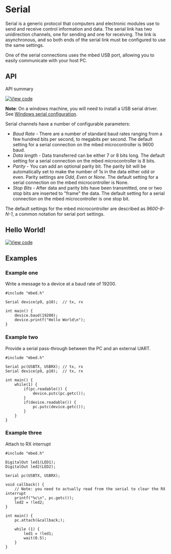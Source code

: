 # Serial

Serial is a generic protocol that computers and electronic modules use to send and receive control information and data. The serial link has two unidirection channels, one for sending and one for receiving. The link is asynchronous, and so both ends of the serial link must be configured to use the same settings.

One of the serial connections uses the mbed USB port, allowing you to easily communicate with your host PC.

## API

API summary

[![View code](https://www.mbed.com/embed/?type=library)](https://docs.mbed.com/docs/mbed-os-api/en/mbed-os-5.3/api/Serial_8h_source.html) 


<span class="notes">**Note**: On a windows machine, you will need to install a USB serial driver. See [Windows serial configuration](https://docs.mbed.com/docs/mbed-os-handbook/en/5.1/getting_started/what_need/).</span>

Serial channels have a number of configurable parameters:

  * _Baud Rate_ - There are a number of standard baud rates ranging from a few hundred bits per second, to megabits per second. The default setting for a serial connection on the mbed microcontroller is 9600 baud.
  * _Data length_ - Data transferred can be either 7 or 8 bits long. The default setting for a serial connection on the mbed microcontroller is 8 bits.
  * _Parity_ - You can add an optional parity bit. The parity bit will be automatically set to make the number of 1s in the data either odd or even. Parity settings are *Odd*, *Even* or *None*. The default setting for a serial connection on the mbed microcontroller is None.
  * _Stop Bits_ - After data and parity bits have been transmitted, one or two stop bits are inserted to "frame" the data. The default setting for a serial connection on the mbed microcontroller is one stop bit.

The default settings for the mbed microcontroller are described as _9600-8-N-1_, a  common notation for serial port settings.

## Hello World!

[![View code](https://www.mbed.com/embed/?url=https://developer.mbed.org/teams/mbed_example/code/Serial_HelloWorld/)](https://developer.mbed.org/teams/mbed_example/code/Serial_HelloWorld/file/e540d7769e69/main.cpp) 


## Examples

### Example one 

Write a message to a device at a baud rate of 19200.

```
#include "mbed.h"

Serial device(p9, p10);  // tx, rx

int main() {
    device.baud(19200);
    device.printf("Hello World\n");
}
```
### Example two

Provide a serial pass-through between the PC and an external UART.

```
#include "mbed.h"

Serial pc(USBTX, USBRX); // tx, rx
Serial device(p9, p10);  // tx, rx

int main() {
    while(1) {
        if(pc.readable()) {
            device.putc(pc.getc());
        }
        if(device.readable()) {
            pc.putc(device.getc());
        }
    }
}
```

### Example three

Attach to RX interrupt

```
#include "mbed.h"

DigitalOut led1(LED1);
DigitalOut led2(LED2);

Serial pc(USBTX, USBRX);

void callback() {
    // Note: you need to actually read from the serial to clear the RX interrupt
    printf("%c\n", pc.getc());
    led2 = !led2;
}

int main() {
    pc.attach(&callback;);
    
    while (1) {
        led1 = !led1;
        wait(0.5);
    }
}
```

